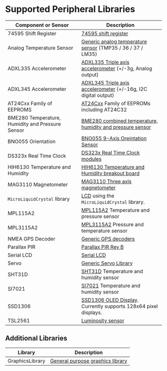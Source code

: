 # Supported Peripheral Libraries

| Component or Sensor       | Description                         |
|---------------------------|-------------------------------------|
| 74595 Shift Register      | [74595 shift register](/Source/Additional_Peripheral_Libraries/Netduino.Foundation.IC.74595) |
| Analog Temperature Sensor                        | [Generic analog temperature sensor](/Source/Additional_Peripheral_Libraries/Netduino.Foundation.Sensors.Temperature.Analog) (TMP35 / 36 / 37 / LM35)|
| ADXL335 Accelerometer | [ADXL335 Triple axis accelerometer](/Source/Additional_Peripheral_Libraries/Netduino.Foundation.Sensors.Motion.ADXL335) (+/-3g, Analog output) |
| ADXL345 Accelerometer | [ADXL345 Triple axis accelerometer](/Source/Additional_Peripheral_Libraries/Netduino.Foundation.Sensors.Motion.ADXL345) (+/-16g, I2C digital output) |
| AT24Cxx Family of EEPROMS | [AT24Cxx](/Source/Additional_Peripheral_Libraries/Netduino.Foundation.IC.EEPROM.AT24Cxx) Family of EEPROMs including AT24C32 |
| BME280 Temperature, Humidity and Pressure Sensor | [BME280 combined temperature, humidity and pressure sensor](/Source/Additional_Peripheral_Libraries/Netduino.Foundation.Sensors.Barometric.BME280) |
| BNO055 Orientation | [BNO055 9-Axis Oreintation Sensor](/Source/Additional_Peripheral_Libraries/Netduino.Foundation.Sensors.Motion.BNO055) |
| DS323x Real Time Clock | [DS323x Real Time Clock modules](/Source/Additional_Peripheral_Libraries/Netduino.Foundation.RTC.DS323x) |
| HIH6130 Temperature and Humidity | [HIH6130 Temperature and Humidity breakout board](/Source/Additional_Peripheral_Libraries/Netduino.Foundation.Sensors.Barometric.HIH6130) |
| MAG3110 Magnetometer | [MAG3110 Three axis magnetometer](/Source/Additional_Peripheral_Libraries/Netduino.Foundation.Sensors.Motion.MAG3110) |
| `MicroLiquidCrystal` library | [LCD](/Source/Additional_Peripheral_Libraries/Netduino.Foundation.Displays.MicroLiquidCrystal) using the `MicroLiquidCrystal` library. |
| MPL115A2             | [MPL115A2](/Source/Additional_Peripheral_Libraries/Netduino.Foundation.Sensors.Barometric.MPL115A2) Temperature and pressure sensor |
| MPL3115A2            | [MPL3115A2](/Source/Additional_Peripheral_Libraries/Netduino.Foundation.Sensors.Barometric.MPL3115A2) Pressure and temperature sensor |
| NMEA GPS Decoder          | [Generic GPS decoders](/Source/Additional_Peripheral_Libraries/Netduino.Foundation.Sensors.GPS.NMEA) |
| Parallax PIR | [Parallax PIR Rev B](/Source/Additional_Peripheral_Libraries/Netduino.Foundation.Sensors.Motion.ParallaxPIR) |
| Serial LCD                                       | [Serial LCD](/Source/Additional_Peripheral_Libraries/Netduino.Foundation.Displays.SerialLCD) |
| Servo                     | [Generic Servo Library](/Source/Additional_Peripheral_Libraries/Netduino.Foundation.Servos.Servo) |
| SHT31D                    | [SHT31D](/Source/Additional_Peripheral_Libraries/Netduino.Foundation.Sensors.Barometric.SHT31D) Temperature and humidity sensor |
| SI7021                    | [SI7021](/Source/Additional_Peripheral_Libraries/Netduino.Foundation.Sensors.Barometric.SI7021) Temperature and humidity sensor |
| SSD1306                   | [SSD1306 OLED Display](/Source/Additional_Peripheral_Libraries/Netduino.Foundation.Displays.SSD1306).  Currently supports 128x64 pixel displays. |
| TSL2561                                          | [Luminosity sensor](/Source/Additional_Peripheral_Libraries/Netduino.Foundation.Sensors.Light.TSL2561) |


## Additional Libraries

| Library | Description |
|---------|-------------|
| GraphicsLibrary | [General purpose graphics library](/Source/Additional_Peripheral_Libraries/Netduino.Foundation.Displays.GraphicsLibrary) |